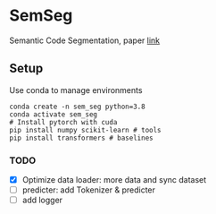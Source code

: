 # SemSeg
Semantic Code Segmentation, paper [link](https://www.overleaf.com/project/6331cafdb13619ac9254afd8)

## Setup

Use conda to manage environments
```shell script
conda create -n sem_seg python=3.8
conda activate sem_seg
# Install pytorch with cuda
pip install numpy scikit-learn # tools
pip install transformers # baselines
```

### TODO
- [x] Optimize data loader: more data and sync dataset
- [ ] predicter: add Tokenizer & predicter
- [ ] add logger